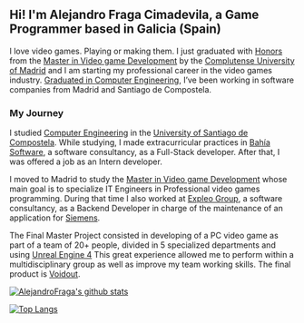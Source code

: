 ## Hi! I'm Alejandro Fraga Cimadevila, a Game Programmer based in Galicia (Spain)

I love video games. Playing or making them. I just graduated with [Honors](http://alejandrofraga.me/resources/docs/Certificate_Video_Game_Development_Alejandro_Fraga_Cimadevila.pdf) from the [Master in Video game Development](http://www.videojuegos-ucm.es/) by the [Complutense University of Madrid](https://www.ucm.es/english) and I am starting my professional career in the video games industry. [Graduated in Computer Engineering](https://www.usc.gal/en/studies/degrees/engineering-and-architecture/computer-engineering-degree), I’ve been working in software companies from Madrid and Santiago de Compostela.

### My Journey

I studied [Computer Engineering](https://www.usc.gal/en/studies/degrees/engineering-and-architecture/computer-engineering-degree) in the [University of Santiago de Compostela](https://www.usc.gal/en). While studying, I made extracurricular practices in [Bahía Software](https://bahiasoftware.es/home), a software consultancy, as a Full-Stack developer. After that, I was offered a job as an Intern developer.

I moved to Madrid to study the [Master in Video game Development](http://www.videojuegos-ucm.es/) whose main goal is to specialize IT Engineers in Professional video games programming. During that time I also worked at [Expleo Group](https://expleogroup.com/), a software consultancy, as a Backend Developer in charge of the maintenance of an application for [Siemens](https://www.mobility.siemens.com/global/en.html).

The Final Master Project consisted in developing of a PC video game as part of a team of 20+ people, divided in 5 specialized departments and using [Unreal Engine 4](https://www.unrealengine.com/en-US/)
This great experience allowed me to perform within a multidisciplinary group as well as improve my team working skills. The final product is [Voidout](https://loopgang-studios.itch.io/voidout).

[![AlejandroFraga's github stats](https://github-readme-stats.alejandrofraga.vercel.app/api?username=AlejandroFraga&include_all_commits=true&count_private=true&show_icons=true&theme=dark&icon_color=58a6ff&bg_color=0d1117)](https://github.com/anuraghazra/github-readme-stats)

[![Top Langs](https://github-readme-stats.alejandrofraga.vercel.app/api/top-langs/?username=AlejandroFraga&show_icons=true&theme=dark&bg_color=0d1117&layout=compact&langs_count=10&hide=ShaderLab,C,HLSL)](https://github.com/anuraghazra/github-readme-stats)
